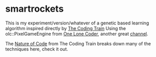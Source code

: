 # smartrockets

This is my experiment/version/whatever of a genetic based learning algorithm inspired directly by [The Coding Train](https://www.youtube.com/watch?v=A01_aKgIeCo) Using
the olc::PixelGameEngine from [One Lone Coder](https://community.onelonecoder.com), another great [channel](https://www.youtube.com/channel/UC-yuWVUplUJZvieEligKBkA).

The [Nature of Code](https://thecodingtrain.com/learning/nature-of-code/) from The Coding Train breaks down many of the techniques here, check it out.

